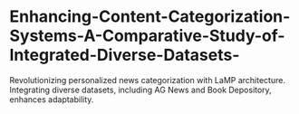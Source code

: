 # Enhancing-Content-Categorization-Systems-A-Comparative-Study-of-Integrated-Diverse-Datasets-
 Revolutionizing personalized news categorization with LaMP architecture. Integrating diverse datasets, including AG News and Book Depository, enhances adaptability.
